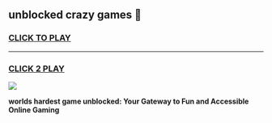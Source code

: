 
## unblocked crazy games 👋
<h3>
<a href="https://premium.freeplayer.one?title=unblocked_crazy_games&ref=13F">CLICK TO PLAY</a></h3>
<hr>

<h3>
<a href="https://premium.freeplayer.one?title=unblocked_crazy_games&ref=13F">CLICK 2 PLAY</a>
  
</h3>

<a href="https://premium.freeplayer.one?title=unblocked_crazy_games&ref=12F/"><img src="https://clearcache.store/games.png"></a>


**worlds hardest game unblocked: Your Gateway to Fun and Accessible Online Gaming**
